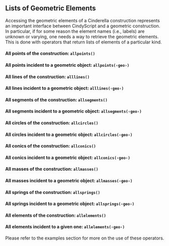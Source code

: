 ## Lists of Geometric Elements

Accessing the geometric elements of a Cinderella construction represents an important interface between CindyScript and a geometric construction.
In particular, if for some reason the element names (i.e., labels) are unknown or varying, one needs a way to retrieve the geometric elements.
This is done with operators that return lists of elements of a particular kind.

#### All points of the construction: `allpoints()`

#### All points incident to a geometric object: `allpoints(‹geo›)`

#### All lines of the construction: `alllines()`

#### All lines incident to a geometric object: `alllines(‹geo›)`

#### All segments of the construction: `allsegments()`

#### All segments incident to a geometric object: `allsegments(‹geo›)`

#### All circles of the construction: `allcircles()`

#### All circles incident to a geometric object: `allcircles(‹geo›)`

#### All conics of the construction: `allconics()`

#### All conics incident to a geometric object: `allconics(‹geo›)`

#### All masses of the construction: `allmasses()`

#### All masses incident to a geometric object: `allmasses(‹geo›)`

#### All springs of the construction: `allsprings()`

#### All springs incident to a geometric object: `allsprings(‹geo›)`

#### All elements of the construction: `allelements()`

#### All elements incident to a given one: `allelements(‹geo›)`

Please refer to the examples section for more on the use of these operators.
